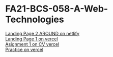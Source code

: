 ﻿# FA21-BCS-058-A-Web-Technologies

<a href="https://main--vermillion-alpaca-fbf450.netlify.app/">Landing Page 2 AROUND on netlify</a>
<br/>
<a href="https://fa-21-bcs-058-a-web-technologies-zpcs.vercel.app/">Landing Page 1 on vercel</a>
<br/>
<a href="https://fa-21-bcs-058-a-web-technologies-9xet.vercel.app/">Asignment 1 on CV vercel</a>
<br/>
<a href="https://fa-21-bcs-058-a-web-technologies.vercel.app/">Practice on vercel</a>
